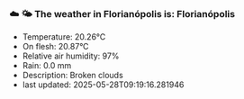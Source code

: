 ### ☁️ 🌤️  The weather in Florianópolis is: Florianópolis

- Temperature: 20.26°C
- On flesh: 20.87°C
- Relative air humidity: 97%
- Rain: 0.0 mm
- Description: Broken clouds
- last updated: 2025-05-28T09:19:16.281946
